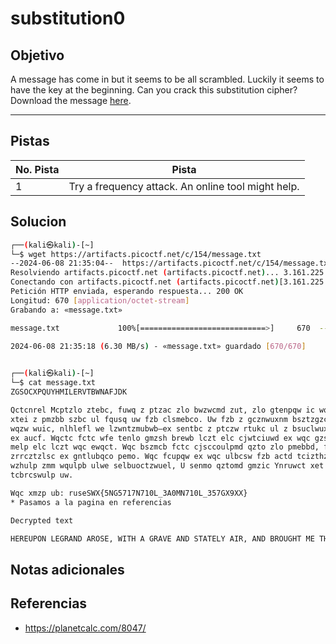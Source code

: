 # substitution0

## Objetivo
A message has come in but it seems to be all scrambled. Luckily it seems to have the key at the beginning. Can you crack this substitution cipher? Download the message [here](https://artifacts.picoctf.net/c/154/message.txt).

---
## Pistas

| No. Pista | Pista                                              |
| --------- | -------------------------------------------------- |
| 1         | Try a frequency attack. An online tool might help. |


## Solucion

```bash
┌──(kali㉿kali)-[~]
└─$ wget https://artifacts.picoctf.net/c/154/message.txt
--2024-06-08 21:35:04--  https://artifacts.picoctf.net/c/154/message.txt
Resolviendo artifacts.picoctf.net (artifacts.picoctf.net)... 3.161.225.11, 3.161.225.60, 3.161.225.62, ...
Conectando con artifacts.picoctf.net (artifacts.picoctf.net)[3.161.225.11]:443... conectado.
Petición HTTP enviada, esperando respuesta... 200 OK
Longitud: 670 [application/octet-stream]
Grabando a: «message.txt»

message.txt             100%[============================>]     670  --.-KB/s    en 0s      

2024-06-08 21:35:18 (6.30 MB/s) - «message.txt» guardado [670/670]

                                                                                             
┌──(kali㉿kali)-[~]
└─$ cat message.txt
ZGSOCXPQUYHMILERVTBWNAFJDK 

Qctcnrel Mcptzlo ztebc, fuwq z ptzac zlo bwzwcmd zut, zlo gtenpqw ic wqc gccwmc
xtei z pmzbb szbc ul fqusq uw fzb clsmebco. Uw fzb z gcznwuxnm bsztzgzcnb, zlo, zw
wqzw wuic, nlhlefl we lzwntzmubwb—ex sentbc z ptczw rtukc ul z bsuclwuxus reulw
ex aucf. Wqctc fctc wfe tenlo gmzsh brewb lczt elc cjwtciuwd ex wqc gzsh, zlo z
melp elc lczt wqc ewqct. Wqc bszmcb fctc cjsccoulpmd qzto zlo pmebbd, fuwq zmm wqc
zrrcztzlsc ex gntlubqco pemo. Wqc fcupqw ex wqc ulbcsw fzb actd tcizthzgmc, zlo,
wzhulp zmm wqulpb ulwe selbuoctzwuel, U senmo qztomd gmzic Ynruwct xet qub eruluel
tcbrcswulp uw.

Wqc xmzp ub: ruseSWX{5NG5717N710L_3A0MN710L_357GX9XX} 
* Pasamos a la pagina en referencias

Decrypted text

HEREUPON LEGRAND AROSE, WITH A GRAVE AND STATELY AIR, AND BROUGHT ME THE BEETLE FROM A GLASS CASE IN WHICH IT WAS ENCLOSED. IT WAS A BEAUTIFUL SCARABAEUS, AND, AT THAT TIME, UNKNOWN TO NATURALISTS—OF COURSE A GREAT PRIZE IN A SCIENTIFIC POINT OF VIEW. THERE WERE TWO ROUND BLACK SPOTS NEAR ONE EXTREMITY OF THE BACK, AND A LONG ONE NEAR THE OTHER. THE SCALES WERE EXCEEDINGLY HARD AND GLOSSY, WITH ALL THE APPEARANCE OF BURNISHED GOLD. THE WEIGHT OF THE INSECT WAS VERY REMARKABLE, AND, TAKING ALL THINGS INTO CONSIDERATION, I COULD HARDLY BLAME JUPITER FOR HIS OPINION RESPECTING IT. THE FLAG IS: PICOCTF{5UB5717U710N_3V0LU710N_357BF9FF}
```

## Notas adicionales

## Referencias
* https://planetcalc.com/8047/